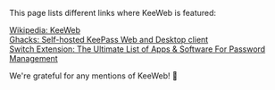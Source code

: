 This page lists different links where KeeWeb is featured:

[Wikipedia: KeeWeb](https://en.wikipedia.org/wiki/KeeWeb)  
[Ghacks: Self-hosted KeePass Web and Desktop client](https://www.ghacks.net/2016/02/25/keeweb-self-hosted-keepass-web-and-desktop-client/)  
[Switch Extension: The Ultimate List of Apps & Software For Password Management](https://switchextension.com/blog/password-management-apps-and-software-list/)  

We're grateful for any mentions of KeeWeb! 🙏 